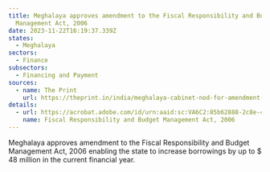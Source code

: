 ```yaml
---
title: Meghalaya approves amendment to the Fiscal Responsibility and Budget
  Management Act, 2006
date: 2023-11-22T16:19:37.339Z
states:
  - Meghalaya
sectors:
  - Finance
subsectors:
  - Financing and Payment
sources:
  - name: The Print
    url: https://theprint.in/india/meghalaya-cabinet-nod-for-amendment-to-state-frbm-act-to-increase-borrowings-by-up-to-rs-400cr/1847742/
details:
  - url: https://acrobat.adobe.com/id/urn:aaid:sc:VA6C2:85b62888-2c8e-40f5-8648-ebeedeaa5828
    name: Fiscal Responsibility and Budget Management Act, 2006
---
```

Meghalaya approves amendment to the Fiscal Responsibility and Budget Management Act, 2006 enabling the state to increase borrowings by up to $ 48 million in the current financial year.